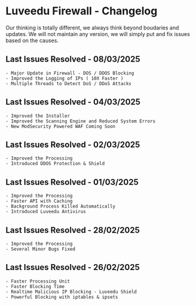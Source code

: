 # Luveedu Firewall - Changelog

Our thinking is totally different, we always think beyond boudaries and updates. We will not maintain any version, we will simply put and fix issues based on the causes.

## Last Issues Resolved - 08/03/2025

```
- Major Update in Firewall - DOS / DDOS Blocking
- Improved the Logging of IPs ( 10X Faster )
- Multiple Threads to Detect DoS / DDoS Attacks
```

## Last Issues Resolved - 04/03/2025

```
- Improved the Installer
- Improved the Scanning Engine and Reduced System Errors
- New ModSecurity Powered WAF Coming Soon
```

## Last Issues Resolved - 02/03/2025

```
- Improved the Processing
- Introduced DDOS Protection & Shield
```

## Last Issues Resolved - 01/03/2025

```
- Improved the Processing
- Faster API with Caching
- Background Process Killed Automatically
- Introduced Luveedu Antivirus
```

## Last Issues Resolved - 28/02/2025

```
- Improved the Processing
- Several Minor Bugs Fixed
```

## Last Issues Resolved - 26/02/2025

```
- Faster Processing Unit
- Faster Blocking Time
- Realtime Malicious IP Blocking - Luveedu Shield
- Powerful Blocking with iptables & ipsets
```